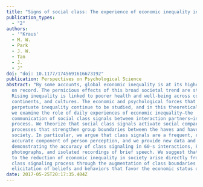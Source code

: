 ```yaml
---
title: "Signs of social class: The experience of economic inequality in everyday life"
publication_types:
  - "2"
authors:
  - '"Kraus'
  - M. W.
  - Park
  - J. W.
  - Tan
  - J.
  - J"
doi: "doi: 10.1177/1745691616673192"
publication: Perspectives on Psychological Science
abstract: "By some accounts, global economic inequality is at its highest point
  on record. The pernicious effects of this broad societal trend are striking:
  Rising inequality is linked to poorer health and well-being across countries,
  continents, and cultures. The economic and psychological forces that
  perpetuate inequality continue to be studied, and in this theoretical review,
  we examine the role of daily experiences of economic inequality—the
  communication of social class signals between interaction partners—in this
  process. We theorize that social class signals activate social comparison
  processes that strengthen group boundaries between the haves and have nots in
  society. In particular, we argue that class signals are a frequent, rapid, and
  accurate component of person perception, and we provide new data and analyses
  demonstrating the accuracy of class signaling in 60-s interactions, Facebook
  photographs, and isolated recordings of brief speech. We suggest that barriers
  to the reduction of economic inequality in society arise directly from this
  class signaling process through the augmentation of class boundaries and the
  elicitation of beliefs and behaviors that favor the economic status quo."
date: 2017-05-25T20:17:35.404Z
---
```


